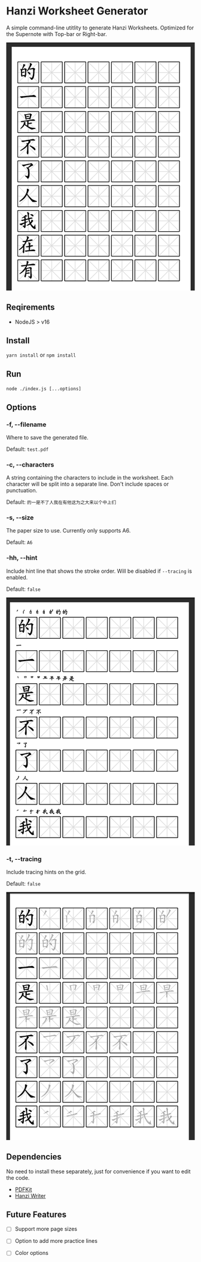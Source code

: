 # Hanzi Worksheet Generator

A simple command-line utitlity to generate Hanzi Worksheets. Optimized for the Supernote with Top-bar or Right-bar.

![Example Sheet](assets/example.png)

## Reqirements

- NodeJS > v16

## Install

`yarn install` or `npm install`

## Run

`node ./index.js [...options]`

## Options

### -f, --filename

Where to save the generated file.

Default: `test.pdf`

### -c, --characters

A string containing the characters to include in the worksheet. Each character will be split into a separate line. Don't include spaces or punctuation.

Default: `的一是不了人我在有他这为之大来以个中上们`

### -s, --size

The paper size to use. Currently only supports A6.

Default: `A6`

### -hh, --hint

Include hint line that shows the stroke order. Will be disabled if `--tracing` is enabled.

Default: `false`

![Hint Example](assets/example-hint.png)

### -t, --tracing

Include tracing hints on the grid.

Default: `false`

![Tracing Example](assets/example-tracing.png)

## Dependencies

No need to install these separately, just for convenience if you want to edit the code.

- [PDFKit](https://pdfkit.org/docs/)
- [Hanzi Writer](https://hanziwriter.org/docs.html)

## Future Features

- [ ] Support more page sizes
- [ ] Option to add more practice lines
- [ ] Color options

